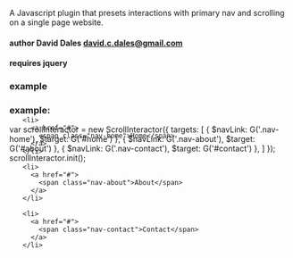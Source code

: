 A Javascript plugin that presets interactions with primary nav and scrolling
on a single page website.

 #### author David Dales <david.c.dales@gmail.com>

 #### requires jquery

 ### example
   <ul class="scroll-interactor" style="position: fixed">

    <li>
      <a href="#">
        <span class="nav-home">Home</span>
      </a>
    </li>

    <li>
      <a href="#">
        <span class="nav-about">About</span>
      </a>
    </li>

    <li>
      <a href="#">
        <span class="nav-contact">Contact</span>
      </a>
    </li>

  </ul>

  <section id="home"></section>
  <section id="about"></section>
  <section id="contact"></section>

 ### example:
  var scrollInteractor = new ScrollInteractor({
    targets: [
      { $navLink: G('.nav-home'), $target: G('#home') },
      { $navLink: G('.nav-about'), $target: G('#about') },
      { $navLink: G('.nav-contact'), $target: G('#contact') },
    ]
  });
  scrollInteractor.init();
